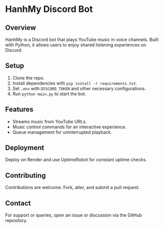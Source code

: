 # HanhMy Discord Bot

## Overview
HanhMy is a Discord bot that plays YouTube music in voice channels. Built with Python, it allows users to enjoy shared listening experiences on Discord.

## Setup
1. Clone the repo.
2. Install dependencies with `pip install -r requirements.txt`.
3. Set `.env` with `DISCORD_TOKEN` and other necessary configurations.
4. Run `python main.py` to start the bot.

## Features
- Streams music from YouTube URLs.
- Music control commands for an interactive experience.
- Queue management for uninterrupted playback.

## Deployment
Deploy on Render and use UptimeRobot for constant uptime checks.

## Contributing
Contributions are welcome. Fork, alter, and submit a pull request.

## Contact
For support or queries, open an issue or discussion via the GitHub repository.
